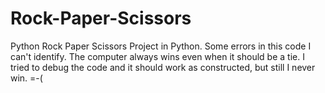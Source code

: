# Rock-Paper-Scissors
Python Rock Paper Scissors Project in Python. 
Some errors in this code I can't identify. The computer always wins even when it should be a tie. 
I tried to debug the code and it should work as constructed, but still I never win. =-(
